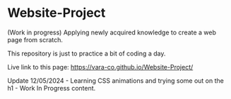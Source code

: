 # Website-Project
(Work in progress) Applying newly acquired knowledge to create a web page from scratch.

This repository is just to practice a bit of coding a day. 

Live link to this page: https://vara-co.github.io/Website-Project/ 

Update 12/05/2024 - Learning CSS animations and trying some out on the h1 - Work In Progress content.
